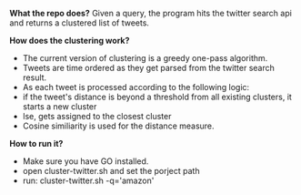 **What the repo does?**
Given a query, the program hits the twitter search api and returns a clustered list of tweets. 

**How does the clustering work?**
* The current version of clustering is a greedy one-pass algorithm.
* Tweets are time ordered as they get parsed from the twitter search result.
* As each tweet is processed according to the following logic:
 * if the tweet's distance is beyond a threshold from all existing clusters, it starts a new cluster
 * lse, gets assigned to the closest cluster
* Cosine similiarity is used for the distance measure.


**How to run it?**
* Make sure you have GO installed.
* open cluster-twitter.sh and set the porject path
* run: cluster-twitter.sh -q='amazon'